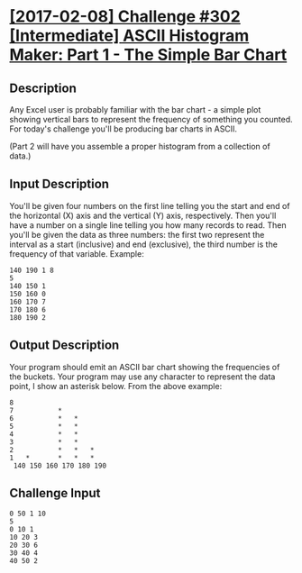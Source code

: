 # [[2017-02-08] Challenge #302 [Intermediate] ASCII Histogram Maker: Part 1 - The Simple Bar Chart](https://www.reddit.com/r/dailyprogrammer/comments/5st2so/20170208_challenge_302_intermediate_ascii/)

## Description

Any Excel user is probably familiar with the bar chart - a simple plot showing
vertical bars to represent the frequency of something you counted. For today's
challenge you'll be producing bar charts in ASCII. 

(Part 2 will have you assemble a proper histogram from a collection of data.)

## Input Description

You'll be given four numbers on the first line telling you the start and end of
the horizontal (X) axis and the vertical (Y) axis, respectively. Then you'll
have a number on a single line telling you how many records to read. Then
you'll be given the data as three numbers: the first two represent the interval
as a start (inclusive) and end (exclusive), the third number is the frequency
of that variable. Example:

    140 190 1 8 
    5
    140 150 1
    150 160 0 
    160 170 7 
    170 180 6 
    180 190 2 

## Output Description

Your program should emit an ASCII bar chart showing the frequencies of the
buckets. Your program may use any character to represent the data point, I show
an asterisk below. From the above example:

    8
    7           *
    6           *   *
    5           *   *
    4           *   *
    3           *   *
    2           *   *   *
    1   *       *   *   * 
     140 150 160 170 180 190

## Challenge Input

    0 50 1 10
    5
    0 10 1
    10 20 3
    20 30 6
    30 40 4
    40 50 2
